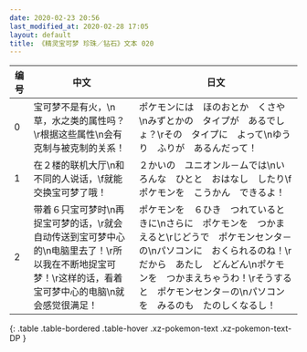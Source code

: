 ```yaml
---
date: 2020-02-23 20:56
last_modified_at: 2020-02-28 17:05
layout: default
title: 《精灵宝可梦 珍珠／钻石》文本 020
---
```

| 编号 | 中文 | 日文 |
| ---- | ---- | ---- |
| 0 | 宝可梦不是有火，\n草，水之类的属性吗？\r根据这些属性\n会有克制与被克制的关系！ | ポケモンには　ほのおとか　くさや\nみずとかの　タイプが　あるでしょ？\rその　タイプに　よって\nゆうり　ふりが　あるんだって！ |
| 1 | 在２楼的联机大厅\n和不同的人说话，\f就能交换宝可梦了哦！ | ２かいの　ユニオンル－ムでは\nいろんな　ひとと　おはなし　したり\fポケモンを　こうかん　できるよ！ |
| 2 | 带着６只宝可梦时\n再捉宝可梦的话，\r就会自动传送到宝可梦中心的\n电脑里去了！\r所以我在不断地捉宝可梦！\r这样的话，看着宝可梦中心的电脑\n就会感觉很满足！ | ポケモンを　６ひき　つれているときに\nさらに　ポケモンを　つかまえると\rじどうで　ポケモンセンタ－の\nパソコンに　おくられるのね！\rだから　あたし　どんどん\nポケモンを　つかまえちゃうわ！\rそうすると　ポケモンセンタ－の\nパソコンを　みるのも　たのしくなるし！ |
{: .table .table-bordered .table-hover .xz-pokemon-text .xz-pokemon-text-DP }